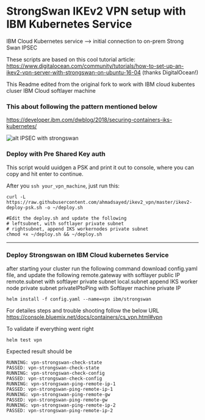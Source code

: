 # StrongSwan IKEv2 VPN setup with IBM Kubernetes Service


IBM Cloud Kubernetes service --> initial connection to on-prem Strong Swan IPSEC

These scripts are based on this cool tutorial article: https://www.digitalocean.com/community/tutorials/how-to-set-up-an-ikev2-vpn-server-with-strongswan-on-ubuntu-16-04 (thanks DigitalOcean!)

This Readme edited from the original fork to work with IBM cloud kubentes cluser IBM Cloud softlayer machine


### This about following the pattern mentioned  below 
https://developer.ibm.com/dwblog/2018/securing-containers-iks-kubernetes/

![alt IPSEC with strongswan](https://developer.ibm.com/dwblog/wp-content/uploads/sites/73/ContainersWorkloadPattern-6.png)




### Deploy with Pre Shared Key auth

This script would uuidgen a PSK and print it out to console, where you can copy and hit enter to continue.

After you `ssh your_vpn_machine`, just run this: 
```
curl -L https://raw.githubusercontent.com/ahmadsayed/ikev2_vpn/master/ikev2-deploy-psk.sh -o ~/deploy.sh 

#Edit the deploy.sh and update the following 
# leftsubnet, with softlayer private subnet
# rightsubnet, append IKS workernodes private subnet
chmod +x ~/deploy.sh && ~/deploy.sh
```
---
### Deploy Strongswan on IBM Cloud kubernetes Service

after starting your cluster run the following command 
download config.yaml file, and update the following
remote.gateway with softlayer public IP
remote.subnet with softlayer private subnet
local.subnet append IKS worker node private subnet
privateIPtoPing with Softlayer machine private IP

```
helm install -f config.yaml --name=vpn ibm/strongswan
```
For detailes steps and trouble shooting follow the below URL
https://console.bluemix.net/docs/containers/cs_vpn.html#vpn

To validate if everything went right 

```
helm test vpn
```
Expected result should be 

```
RUNNING: vpn-strongswan-check-state
PASSED: vpn-strongswan-check-state
RUNNING: vpn-strongswan-check-config
PASSED: vpn-strongswan-check-config
RUNNING: vpn-strongswan-ping-remote-ip-1
PASSED: vpn-strongswan-ping-remote-ip-1
RUNNING: vpn-strongswan-ping-remote-gw
PASSED: vpn-strongswan-ping-remote-gw
RUNNING: vpn-strongswan-ping-remote-ip-2
PASSED: vpn-strongswan-ping-remote-ip-2
```




